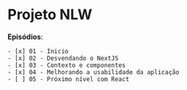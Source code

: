 # Projeto NLW

**Episódios**:

    - [x] 01 - Inicio 
    - [x] 02 - Desvendando o NextJS
    - [x] 03 - Contexto e componentes
    - [x] 04 - Melhorando a usabilidade da aplicação
    - [ ] 05 - Próximo nível com React